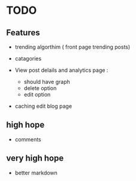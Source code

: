 # TODO

## Features

- trending algorthim ( front page trending posts)

- catagories
- View post delails and analytics page :
  - should have graph
  - delete option
  - edit option
- caching edit blog page

## high hope

- comments

## very high hope

- better markdown
